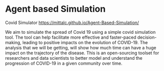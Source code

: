 # Agent based Simulation
 Covid Simulator
https://mittalc.github.io/Agent-Based-Simulation/

We aim to simulate the spread of Covid 19 using a simple covid simulation tool.
The tool can help facilitate more effective and faster-paced decision-making,
leading to positive impacts on the evolution of COVID-19. The analysis that we will
be getting, will show how much time can have a huge impact on the trajectory of
the disease. This is an open-sourcing toolset for researchers and data scientists to
better model and understand the progression of COVID-19 in a given community
over time.
